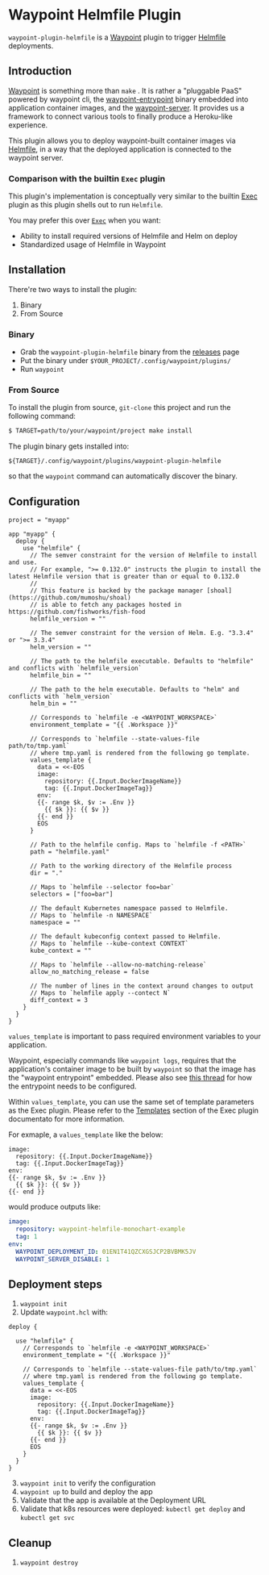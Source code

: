 # Waypoint Helmfile Plugin

`waypoint-plugin-helmfile` is a [Waypoint](https://github.com/hashicorp/waypoint) plugin to trigger [Helmfile](https://github.com/roboll/helmfile) deployments.

## Introduction

[Waypoint](https://github.com/hashicorp/waypoint) is something more than `make` . It is rather a "pluggable PaaS" powered by waypoint cli, the [waypoint-entrypoint](https://www.waypointproject.io/docs/entrypoint) binary embedded into application container images, and the [waypoint-server](https://www.waypointproject.io/docs/server). It provides us a framework to connect various tools to finally produce a Heroku-like experience.

This plugin allows you to deploy waypoint-built container images via [Helmfile](https://github.com/roboll/helmfile), in a way that the deployed application is connected to the waypoint server.

### Comparison with the builtin `Exec` plugin

This plugin's implementation is conceptually very similar to the builtin [Exec](https://www.waypointproject.io/plugins/exec) plugin as this plugin shells out to run `Helmfile`.

You may prefer this over [`Exec`](https://www.waypointproject.io/plugins/exec) when you want:

- Ability to install required versions of Helmfile and Helm on deploy
- Standardized usage of Helmfile in Waypoint

## Installation

There're two ways to install the plugin:

1. Binary
2. From Source

### Binary

- Grab the `waypoint-plugin-helmfile` binary from the [releases](https://github.com/mumoshu/waypoint-plugin-helmfile/releases) page
- Put the binary under `$YOUR_PROJECT/.config/waypoint/plugins/`
- Run `waypoint`

### From Source

To install the plugin from source, `git-clone` this project and run the following command:

```bash
$ TARGET=path/to/your/waypoint/project make install
```

The plugin binary gets installed into:

```
${TARGET}/.config/waypoint/plugins/waypoint-plugin-helmfile
```

so that the `waypoint` command can automatically discover the binary.

## Configuration

```hcl
project = "myapp"

app "myapp" {
  deploy {
    use "helmfile" {
      // The semver constraint for the version of Helmfile to install and use.
      // For example, ">= 0.132.0" instructs the plugin to install the latest Helmfile version that is greater than or equal to 0.132.0
      //
      // This feature is backed by the package manager [shoal](https://github.com/mumoshu/shoal)
      // is able to fetch any packages hosted in https://github.com/fishworks/fish-food
      helmfile_version = ""

      // The semver constraint for the version of Helm. E.g. "3.3.4" or ">= 3.3.4"
      helm_version = ""

      // The path to the helmfile executable. Defaults to "helmfile" and conflicts with `helmfile_version`
      helmfile_bin = ""

      // The path to the helm executable. Defaults to "helm" and conflicts with `helm_version`
      helm_bin = ""

      // Corresponds to `helmfile -e <WAYPOINT_WORKSPACE>`
      environment_template = "{{ .Workspace }}"

      // Corresponds to `helmfile --state-values-file path/to/tmp.yaml`
      // where tmp.yaml is rendered from the following go template.
      values_template {
        data = <<-EOS
        image:
          repository: {{.Input.DockerImageName}}
          tag: {{.Input.DockerImageTag}}
        env:
        {{- range $k, $v := .Env }}
          {{ $k }}: {{ $v }}
        {{- end }}
        EOS
      }

      // Path to the helmfile config. Maps to `helmfile -f <PATH>`
      path = "helmfile.yaml"
 
      // Path to the working directory of the Helmfile process
      dir = "."

      // Maps to `helmfile --selector foo=bar`
      selectors = ["foo=bar"]

      // The default Kubernetes namespace passed to Helmfile.
      // Maps to `helmfile -n NAMESPACE` 
      namespace = ""

      // The default kubeconfig context passed to Helmfile.
      // Maps to `helmfile --kube-context CONTEXT`
      kube_context = ""

      // Maps to `helmfile --allow-no-matching-release`
      allow_no_matching_release = false

      // The number of lines in the context around changes to output
      // Maps to `helmfile apply --contect N`
      diff_context = 3
    }
  }
}
```

`values_template` is important to pass required environment variables to your application.

Waypoint, especially commands like `waypoint logs`, requires that the application's container image to be built by
`waypoint` so that the image has the "waypoint entrypoint" embedded. Please also see [this thread](https://discuss.hashicorp.com/t/waypoint-entrypoint-config-for-exec-plugin/16178/3) for how the entrypoint needs to be configured.

Within `values_template`, you can use the same set of template parameters as the Exec plugin.
Please refer to the [Templates](https://www.waypointproject.io/plugins/exec#templates) section of the Exec plugin documentato for more information.

For exmaple, a `values_template` like the below:

```
image:
  repository: {{.Input.DockerImageName}}
  tag: {{.Input.DockerImageTag}}
env:
{{- range $k, $v := .Env }}
  {{ $k }}: {{ $v }}
{{- end }}
```

would produce outputs like:

```yaml
image:
  repository: waypoint-helmfile-monochart-example
  tag: 1
env:
  WAYPOINT_DEPLOYMENT_ID: 01EN1T41QZCXGSJCP2BVBMK5JV
  WAYPOINT_SERVER_DISABLE: 1
```

## Deployment steps

1. `waypoint init`
2. Update `waypoint.hcl` with:
  ```hcl
  deploy {

    use "helmfile" {
      // Corresponds to `helmfile -e <WAYPOINT_WORKSPACE>`
      environment_template = "{{ .Workspace }}"

      // Corresponds to `helmfile --state-values-file path/to/tmp.yaml`
      // where tmp.yaml is rendered from the following go template.
      values_template {
        data = <<-EOS
        image:
          repository: {{.Input.DockerImageName}}
          tag: {{.Input.DockerImageTag}}
        env:
        {{- range $k, $v := .Env }}
          {{ $k }}: {{ $v }}
        {{- end }}
        EOS
      }
    }
  }
  ```
3. `waypoint init` to verify the configuration
4. `waypoint up` to build and deploy the app
5. Validate that the app is available at the Deployment URL
6. Validate that k8s resources were deployed: `kubectl get deploy` and `kubectl get svc`  

## Cleanup

1. `waypoint destroy`
